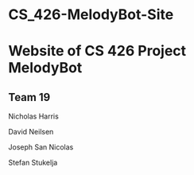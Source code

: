 # CS_426-MelodyBot-Site
# Website of CS 426 Project MelodyBot

## Team 19
Nicholas Harris

David Neilsen

Joseph San Nicolas

Stefan Stukelja


